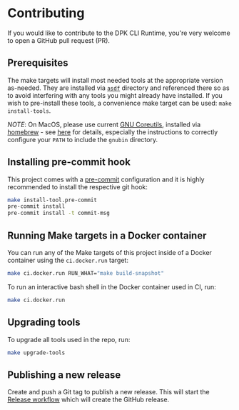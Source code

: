 # Contributing

If you would like to contribute to the DPK CLI Runtime, you're very welcome to open a GitHub pull request (PR).

## Prerequisites

The make targets will install most needed tools at the appropriate version as-needed. They are installed via
[`asdf`](https://asdf-vm.com/) directory and referenced there so as to avoid interfering with any tools you might
already have installed. If you wish to pre-install these tools, a convenience make target can be used:
`make install-tools`.

*NOTE*: On MacOS, please use current [GNU Coreutils](https://www.gnu.org/software/coreutils/coreutils.html), installed
via [homebrew](https://brew.sh/) - see [here](https://formulae.brew.sh/formula/coreutils) for details, especially the
instructions to correctly configure your `PATH` to include the `gnubin` directory.

## Installing pre-commit hook

This project comes with a [pre-commit](https://pre-commit.com) configuration and it is highly recommended to install the
respective git hook:

```sh
make install-tool.pre-commit
pre-commit install
pre-commit install -t commit-msg
```

## Running Make targets in a Docker container

You can run any of the Make targets of this project inside of a Docker container using the `ci.docker.run` target:

```sh
make ci.docker.run RUN_WHAT="make build-snapshot"
```

To run an interactive bash shell in the Docker container used in CI, run:

```sh
make ci.docker.run
```

## Upgrading tools

To upgrade all tools used in the repo, run:

```sh
make upgrade-tools
```

## Publishing a new release

Create and push a Git tag to publish a new release. This will start the [Release workflow](https://github.com/mesosphere/dkp-cli-runtime/actions/workflows/release.yaml)
which will create the GitHub release.
